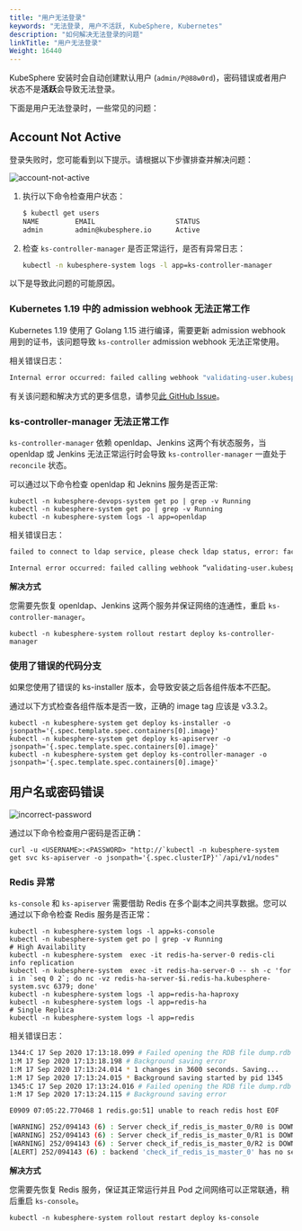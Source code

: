 ```yaml
---
title: "用户无法登录"
keywords: "无法登录, 用户不活跃, KubeSphere, Kubernetes"
description: "如何解决无法登录的问题"
linkTitle: "用户无法登录"
Weight: 16440
---
```


KubeSphere 安装时会自动创建默认用户 (`admin/P@88w0rd`)，密码错误或者用户状态不是**活跃**会导致无法登录。

下面是用户无法登录时，一些常见的问题：

## Account Not Active

登录失败时，您可能看到以下提示。请根据以下步骤排查并解决问题：

![account-not-active](/images/docs/v3.3/faq/access-control-and-account-management/cannot-login/account-not-active.png)

1. 执行以下命令检查用户状态：

   ```bash
   $ kubectl get users
   NAME         EMAIL                    STATUS
   admin        admin@kubesphere.io      Active
   ```

2. 检查 `ks-controller-manager` 是否正常运行，是否有异常日志：

   ```bash
   kubectl -n kubesphere-system logs -l app=ks-controller-manager
   ```

以下是导致此问题的可能原因。

### Kubernetes 1.19 中的 admission webhook 无法正常工作

Kubernetes 1.19 使用了 Golang 1.15 进行编译，需要更新 admission webhook 用到的证书，该问题导致 `ks-controller` admission webhook 无法正常使用。

相关错误日志：

```bash
Internal error occurred: failed calling webhook "validating-user.kubesphere.io": Post "https://ks-controller-manager.kubesphere-system.svc:443/validate-email-iam-kubesphere-io-v1alpha2-user?timeout=30s": x509: certificate relies on legacy Common Name field, use SANs or temporarily enable Common Name matching with GODEBUG=x509ignoreCN=0
```

有关该问题和解决方式的更多信息，请参见[此 GitHub Issue](https://github.com/kubesphere/kubesphere/issues/2928)。

### ks-controller-manager 无法正常工作

`ks-controller-manager` 依赖 openldap、Jenkins 这两个有状态服务，当 openldap 或 Jenkins 无法正常运行时会导致 `ks-controller-manager` 一直处于 `reconcile` 状态。

可以通过以下命令检查 openldap 和 Jeknins 服务是否正常:

```
kubectl -n kubesphere-devops-system get po | grep -v Running
kubectl -n kubesphere-system get po | grep -v Running
kubectl -n kubesphere-system logs -l app=openldap
```

相关错误日志：

```bash
failed to connect to ldap service, please check ldap status, error: factory is not able to fill the pool: LDAP Result Code 200 \"Network Error\": dial tcp: lookup openldap.kubesphere-system.svc on 169.254.25.10:53: no such host
```

```bash
Internal error occurred: failed calling webhook “validating-user.kubesphere.io”: Post https://ks-controller-manager.kubesphere-system.svc:443/validate-email-iam-kubesphere-io-v1alpha2-user?timeout=4s: context deadline exceeded
```

**解决方式**

您需要先恢复 openldap、Jenkins 这两个服务并保证网络的连通性，重启 `ks-controller-manager`。

```
kubectl -n kubesphere-system rollout restart deploy ks-controller-manager
```

### 使用了错误的代码分支

如果您使用了错误的 ks-installer 版本，会导致安装之后各组件版本不匹配。

通过以下方式检查各组件版本是否一致，正确的 image tag 应该是 v3.3.2。

```
kubectl -n kubesphere-system get deploy ks-installer -o jsonpath='{.spec.template.spec.containers[0].image}'
kubectl -n kubesphere-system get deploy ks-apiserver -o jsonpath='{.spec.template.spec.containers[0].image}'
kubectl -n kubesphere-system get deploy ks-controller-manager -o jsonpath='{.spec.template.spec.containers[0].image}'
```

## 用户名或密码错误

![incorrect-password](/images/docs/v3.3/faq/access-control-and-account-management/cannot-login/wrong-password.png)

通过以下命令检查用户密码是否正确：

```
curl -u <USERNAME>:<PASSWORD> "http://`kubectl -n kubesphere-system get svc ks-apiserver -o jsonpath='{.spec.clusterIP}'`/api/v1/nodes"
```

### Redis 异常

`ks-console` 和 `ks-apiserver` 需要借助 Redis 在多个副本之间共享数据。您可以通过以下命令检查 Redis 服务是否正常：

```
kubectl -n kubesphere-system logs -l app=ks-console
kubectl -n kubesphere-system get po | grep -v Running
# High Availability
kubectl -n kubesphere-system  exec -it redis-ha-server-0 redis-cli info replication
kubectl -n kubesphere-system  exec -it redis-ha-server-0 -- sh -c 'for i in `seq 0 2`; do nc -vz redis-ha-server-$i.redis-ha.kubesphere-system.svc 6379; done'
kubectl -n kubesphere-system logs -l app=redis-ha-haproxy
kubectl -n kubesphere-system logs -l app=redis-ha
# Single Replica 
kubectl -n kubesphere-system logs -l app=redis
```

相关错误日志：

```bash
1344:C 17 Sep 2020 17:13:18.099 # Failed opening the RDB file dump.rdb (in server root dir /data) for saving: Stale file handle
1:M 17 Sep 2020 17:13:18.198 # Background saving error
1:M 17 Sep 2020 17:13:24.014 * 1 changes in 3600 seconds. Saving...
1:M 17 Sep 2020 17:13:24.015 * Background saving started by pid 1345
1345:C 17 Sep 2020 17:13:24.016 # Failed opening the RDB file dump.rdb (in server root dir /data) for saving: Stale file handle
1:M 17 Sep 2020 17:13:24.115 # Background saving error
```

```bash
E0909 07:05:22.770468 1 redis.go:51] unable to reach redis host EOF
```

```bash
[WARNING] 252/094143 (6) : Server check_if_redis_is_master_0/R0 is DOWN, reason: Layer7 timeout, info: " at step 5 of tcp-check (expect string '10.223.2.232')", check duration: 1000ms. 2 active and 0 backup servers left. 0 sessions active, 0 requeued, 0 remaining in queue.
[WARNING] 252/094143 (6) : Server check_if_redis_is_master_0/R1 is DOWN, reason: Layer7 timeout, info: " at step 5 of tcp-check (expect string '10.223.2.232')", check duration: 1000ms. 1 active and 0 backup servers left. 0 sessions active, 0 requeued, 0 remaining in queue.
[WARNING] 252/094143 (6) : Server check_if_redis_is_master_0/R2 is DOWN, reason: Layer7 timeout, info: " at step 5 of tcp-check (expect string '10.223.2.232')", check duration: 1000ms. 0 active and 0 backup servers left. 0 sessions active, 0 requeued, 0 remaining in queue.
[ALERT] 252/094143 (6) : backend 'check_if_redis_is_master_0' has no server available!
```

**解决方式**

您需要先恢复 Redis 服务，保证其正常运行并且 Pod 之间网络可以正常联通，稍后重启 `ks-console`。

```
kubectl -n kubesphere-system rollout restart deploy ks-console
```
